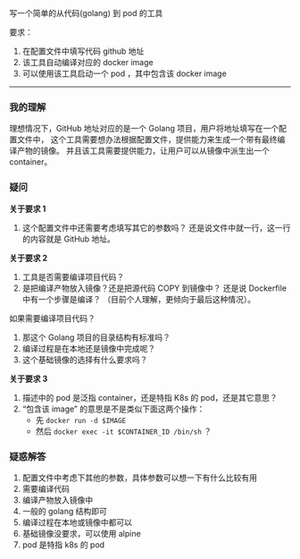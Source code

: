 写一个简单的从代码(golang) 到 pod 的工具

要求：

1. 在配置文件中填写代码 github 地址
2. 该工具自动编译对应的 docker image
3. 可以使用该工具启动一个 pod ，其中包含该 docker image

-----------------------------------------

### 我的理解

理想情况下，GitHub 地址对应的是一个 Golang 项目，用户将地址填写在一个配置文件中，
这个工具需要想办法根据配置文件，提供能力来生成一个带有最终编译产物的镜像。
并且该工具需要提供能力，让用户可以从镜像中派生出一个 container。

### 疑问

**关于要求 1**

1. 这个配置文件中还需要考虑填写其它的参数吗？
还是说文件中就一行，这一行的内容就是 GitHub 地址。

**关于要求 2**

1. 工具是否需要编译项目代码？
2. 是把编译产物放入镜像？还是把源代码 COPY 到镜像中？
还是说 Dockerfile 中有一个步骤是编译？
（目前个人理解，更倾向于最后这种情况）。

如果需要编译项目代码？

1. 那这个 Golang 项目的目录结构有标准吗？
2. 编译过程是在本地还是镜像中完成呢？
3. 这个基础镜像的选择有什么要求吗？

**关于要求 3**

1. 描述中的 pod 是泛指 container，还是特指 K8s 的 pod，还是其它意思？
2. “包含该 image” 的意思是不是类似下面这两个操作：
    - 先 `docker run -d $IMAGE`
    - 然后 `docker exec -it $CONTAINER_ID /bin/sh`  ？

### 疑惑解答

1. 配置文件中考虑下其他的参数，具体参数可以想一下有什么比较有用
2. 需要编译代码
3. 编译产物放入镜像中
4. 一般的 golang 结构即可
5. 编译过程在本地或镜像中都可以
6. 基础镜像没要求，可以使用 alpine
7. pod 是特指 k8s 的 pod
